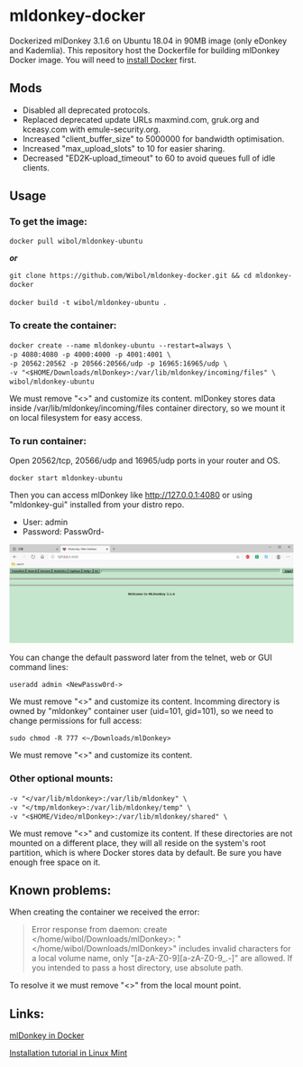 # mldonkey-docker
Dockerized mlDonkey 3.1.6 on Ubuntu 18.04 in 90MB image (only eDonkey and Kademlia). This repository host the Dockerfile for building mlDonkey Docker image. You will need to [install Docker](https://docs.docker.com/engine/install/) first.


## Mods

- Disabled all deprecated protocols.
- Replaced deprecated update URLs maxmind.com, gruk.org and kceasy.com with emule-security.org.
- Increased "client_buffer_size" to 5000000 for bandwidth optimisation.
- Increased "max_upload_slots" to 10 for easier sharing.
- Decreased "ED2K-upload_timeout" to 60 to avoid queues full of idle clients.


## Usage

### To get the image:

    docker pull wibol/mldonkey-ubuntu

***or***

    git clone https://github.com/Wibol/mldonkey-docker.git && cd mldonkey-docker

    docker build -t wibol/mldonkey-ubuntu .


### To create the container:

    docker create --name mldonkey-ubuntu --restart=always \
    -p 4080:4080 -p 4000:4000 -p 4001:4001 \
    -p 20562:20562 -p 20566:20566/udp -p 16965:16965/udp \
    -v "<$HOME/Downloads/mlDonkey>:/var/lib/mldonkey/incoming/files" \
    wibol/mldonkey-ubuntu

We must remove "<>" and customize its content. mlDonkey stores data inside /var/lib/mldonkey/incoming/files container directory, so we mount it on local filesystem for easy access.


### To run container:

Open 20562/tcp, 20566/udp and 16965/udp ports in your router and OS.

    docker start mldonkey-ubuntu

Then you can access mlDonkey like http://127.0.0.1:4080 or using "mldonkey-gui" installed from your distro repo.

- User: admin
- Password: Passw0rd-

![image](https://github.com/Wibol/mldonkey-docker/blob/main/d.png)

You can change the default password later from the telnet, web or GUI command lines:

    useradd admin <NewPassw0rd->

We must remove "<>" and customize its content. Incomming directory is owned by "mldonkey" container user (uid=101, gid=101), so we need to change permissions for full access:

    sudo chmod -R 777 <~/Downloads/mlDonkey>

We must remove "<>" and customize its content. 


### Other optional mounts:

    -v "</var/lib/mldonkey>:/var/lib/mldonkey" \
    -v "</tmp/mldonkey>:/var/lib/mldonkey/temp" \
    -v "<$HOME/Video/mlDonkey>:/var/lib/mldonkey/shared" \

We must remove "<>" and customize its content. If these directories are not mounted on a different place, they will all reside on the system's root partition, which is where Docker stores data by default. Be sure you have enough free space on it.

## Known problems:

When creating the container we received the error:
> Error response from daemon: create </home/wibol/Downloads/mlDonkey>: "</home/wibol/Downloads/mlDonkey>" includes invalid characters for a local volume name, only "[a-zA-Z0-9][a-zA-Z0-9_.-]" are allowed. If you intended to pass a host directory, use absolute path.

To resolve it we must remove "<>" from the local mount point.

## Links:

[mlDonkey in Docker](https://hub.docker.com/r/wibol/mldonkey-ubuntu "Docker mldonkey-ubuntu image repository.")

[Installation tutorial in Linux Mint](https://forums.linuxmint.com/viewtopic.php?f=68&t=367937 "mlDonkey installation tutorial on Docker in Linux Mint.")
